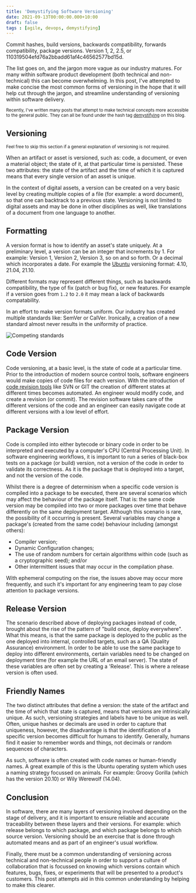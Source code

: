 ```yaml
---
title: 'Demystifying Software Versioning'
date: 2021-09-13T00:00:00.000+10:00
draft: false
tags : [agile, devops, demystifying]
---
```


Commit hashes, build versions, backwards compatibility, forwards compatibility,
package versions. Version 1, 2, 2.5, or
110319504efd76a2bbadd61af4c46562577bd15d.

The list goes on, and the jargon more vague as our industry matures. For many
within software product development (both technical and non-technical) this can
become overwhelming. In this post, I've attempted to make concise the most
common forms of versioning in the hope that it will help cut through the jargon,
and streamline understanding of versioning within software delivery.

<sub>Recently, I've written many posts that attempt to make technical concepts
more accessible to the general public. They can all be found under the hash tag [demystifying](http://localhost:1313/tags/demystifying/) on this blog.<sub>

## Versioning

<sub>Feel free to skip this section if a general explanation of versioning is
not required.<sub>

When an artifact or asset is versioned, such as: code, a document, or even a
material object; the state of it, at that particular time is persisted. These
two attributes: the state of the artifact and the time of which it is captured
means that every single version of an asset is unique.

In the context of digital assets, a version can be created on a very basic level
by creating multiple copies of a file (for example: a word document), so that
one can backtrack to a previous state. Versioning is not limited to digital
assets and may be done in other disciplines as well, like translations of a
document from one language to another.

## Formatting

A version format is how to identify an asset's state uniquely. At a preliminary
level, a version can be an integer that increments by 1. For example: Version 1,
Version 2, Version 3, so on and so forth. Or a decimal which incorporates a
date. For example the [Ubuntu](https://ubuntu.com/) versioning format: 4.10,
21.04, 21.10.

Different formats may represent different things, such as backwards
compatibility, the type of fix (patch or bug fix), or new features. For example
if a version goes from `1.2` to `2.0` it may mean a lack of backwards
compatability.

In an effort to make version formats uniform. Our industry has created multiple
standards like: SemVer or CalVer. Ironically, a creation of a new standard
almost never results in the uniformity of practice.

![Competing standards](/images/competing-standards.png)

## Code Version

Code versioning, at a basic level, is the state of code at a particular time.
Prior to the introduction of modern source control tools, software engineers
would make copies of code files for each version. With the introduction of [code
revision tools](https://en.wikipedia.org/wiki/Version_control) like SVN or GIT
the creation of different states at different times becomes automated. An
engineer would modify code, and create a revision (or commit). The revision
software takes care of the different versions of the code and an engineer can
easily navigate code at different versions with a low level of effort.

## Package Version

Code is compiled into either bytecode or binary code in order to be interpreted
and executed by a computer's CPU (Central Processing Unit). In software
engineering workflows, it is important to run a series of black-box tests on a
package (or build) version, not a version of the code in order to validate its
correctness. As it is the package that is deployed into a target, and not the
version of the code.

Whilst there is a degree of determinism when a specific code version is compiled
into a package to be executed, there are several scenarios which may affect the
behaviour of the package itself. That is: the same code version may be compiled
into two or more packages over time that behave differently on the same
deployment target. Although this scenario is rare, the possibility of it
occurring is present. Several variables may change a package's (created from the
same code) behaviour
including (amongst others):

- Compiler version;
- Dynamic Configuration changes;
- The use of random numbers for certain algorithms within code (such as a
  cryptographic seed); and/or
- Other intermittent issues that may occur in the compilation phase.

With ephemeral computing on the rise, the issues above may occur more
frequently, and such it's important for any engineering team to pay close
attention to package versions.

## Release Version

The scenario described above of deploying packages instead of code, brought
about the rise of the pattern of "build once, deploy everywhere". What this
means, is that the same package is deployed to the public as the one deployed
into internal, controlled targets, such as a QA (Quality Assurance) environment.
In order to be able to use the same package to deploy into different
environments, certain variables need to be changed on deployment time (for
example the URL of an email server). The state of these variables are often set
by creating a 'Release'. This is where a release version is often used.

## Friendly Names

The two distinct attributes that define a version: the state of the artifact and
the time of which that state is captured, means that versions are intrinsically
unique. As such, versioning strategies and labels have to be unique as well.
Often, unique hashes or decimals are used in order to capture that uniqueness,
however, the disadvantage is that the identification of a specific version
becomes difficult for humans to identify. Generally, humans find it easier to
remember words and things, not decimals or random sequences of characters.

As such, software is often created with code names or human-friendly names. A
great example of this is the Ubuntu operating system which uses a naming
strategy focussed on animals. For example: Groovy Gorilla (which has the version
20.10) or Wily Werewolf (14.04).

## Conclusion

In software, there are many layers of versioning involved depending on the stage
of delivery, and it is important to ensure reliable and accurate traceability
between these layers and their versions. For example: which release belongs to
which package, and which package belongs to which source version.  Versioning
should be an exercise that is done through automated means and as part of an
engineer's usual workflow.

Finally, there must be a common understanding of versioning across technical and
non-technical people in order to support a culture of collaboration that is
focussed on knowing which versions contain which features, bugs, fixes, or
experiments that will be presented to a product's customers. This
post attempts aid in this common understanding by helping to make this clearer.
